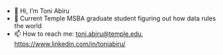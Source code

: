 - 👋 Hi, I’m Toni Abiru
- 👀 Current Temple MSBA graduate student figuring out how data rules the world
- 📫 How to reach me: toni.abiru@temple.edu, https://www.linkedin.com/in/toniabiru/

<!---
TrickyA/TrickyA is a ✨ special ✨ repository because its `README.md` (this file) appears on your GitHub profile.
You can click the Preview link to take a look at your changes.
--->
